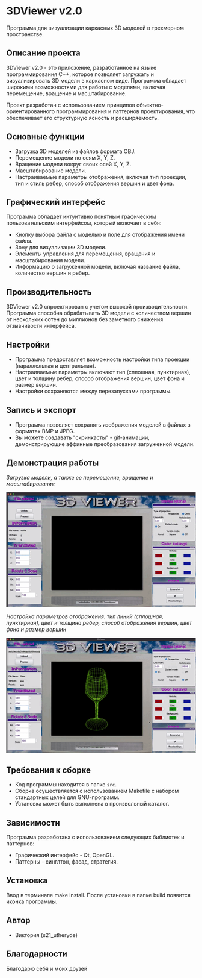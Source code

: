 # 3DViewer v2.0

Программа для визуализации каркасных 3D моделей в трехмерном пространстве.

## Описание проекта

3DViewer v2.0 - это приложение, разработанное на языке программирования C++, которое позволяет загружать и визуализировать 3D модели в каркасном виде. Программа обладает широкими возможностями для работы с моделями, включая перемещение, вращение и масштабирование. 

Проект разработан с использованием принципов объектно-ориентированного программирования и паттернов проектирования, что обеспечивает его структурную ясность и расширяемость.

## Основные функции

- Загрузка 3D моделей из файлов формата OBJ.
- Перемещение модели по осям X, Y, Z.
- Вращение модели вокруг своих осей X, Y, Z.
- Масштабирование модели.
- Настраиваемые параметры отображения, включая тип проекции, тип и стиль ребер, способ отображения вершин и цвет фона.

## Графический интерфейс

Программа обладает интуитивно понятным графическим пользовательским интерфейсом, который включает в себя:

- Кнопку выбора файла с моделью и поле для отображения имени файла.
- Зону для визуализации 3D модели.
- Элементы управления для перемещения, вращения и масштабирования модели.
- Информацию о загруженной модели, включая название файла, количество вершин и ребер.

## Производительность

3DViewer v2.0 спроектирован с учетом высокой производительности. Программа способна обрабатывать 3D модели с количеством вершин от нескольких сотен до миллионов без заметного снижения отзывчивости интерфейса.

## Настройки

- Программа предоставляет возможность настройки типа проекции (параллельная и центральная).
- Настраиваемые параметры включают тип (сплошная, пунктирная), цвет и толщину ребер, способ отображения вершин, цвет фона и размер вершин.
- Настройки сохраняются между перезапусками программы.

## Запись и экспорт

- Программа позволяет сохранять изображения моделей в файлах в форматах BMP и JPEG.
- Вы можете создавать "скринкасты" - gif-анимации, демонстрирующие аффинные преобразования загруженной модели.

## Демонстрация работы

*Загрузка модели, а также ее перемещение, вращение и масштабирование*

![Скринкаст загрузки модели](misc/image/upload.gif)


*Настройка параметров отображения: тип линий (сплошная, пунктирная), цвет и толщина ребер, способ отображения вершин, цвет фона и размер вершин*

![Скринкаст настройки отображения](misc/image/settings.gif)


## Требования к сборке

- Код программы находится в папке `src`.
- Сборка осуществляется с использованием Makefile с набором стандартных целей для GNU-программ.
- Установка может быть выполнена в произвольный каталог.

## Зависимости

Программа разработана с использованием следующих библиотек и паттернов:

- Графический интерфейс - Qt, OpenGL.
- Паттерны - синглтон, фасад, стратегия.

## Установка

Ввод в терминале make install. После установки в папке build появится иконка программы.


## Автор

- Виктория (s21_utheryde)

## Благодарности


Благодарю себя и моих друзей
